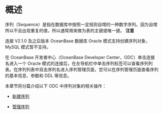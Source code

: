 概述 
=======================

序列（Sequence）是指在数据库中按照一定规则自增的一种数字序列。因为自增所以不会出现重复的值，所以通常用来做为表的主键或唯一键。
**注意**



连接 V2.1.0 及之后版本 OceanBase 数据库 Oracle 模式支持创建序列对象，MySQL 模式暂不支持。

在 OceanBase 开发者中心（OceanBase Developer Center，ODC）单击连接名进入一个 Oracle 模式的连接后，在左导航栏中单击序列标签可以查看序列列表。在序列列表中双击序列名进入序列管理页面，您可以在序列管理页面查看序列的基本信息、参数和 DDL 等信息。

本章节将分篇介绍以下 ODC 中序列对象的相关操作：

* [新建序列](/en-US/6.client-odc-user-guide/9.client-odc-database-objects/5.client-odc-sequence-objects/2.client-odc-create-a-sequence.md)

  

* [管理序列](/en-US/6.client-odc-user-guide/9.client-odc-database-objects/5.client-odc-sequence-objects/3.client-odc-manage-sequence.md)

  



